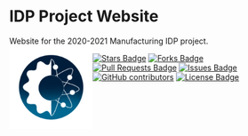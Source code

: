 # IDP Project Website
 Website for the 2020-2021 Manufacturing IDP project.
<img align="left" width="150" height="150" src="/assets/img/android-chrome-192x192.png" alt="IDP Project Website Logo">
<div align="left">
  <a href="https://github.com/Kaweees/IDP-Project-Website/stargazers"><img src="https://img.shields.io/github/stars/Kaweees/IDP-Project-Website" alt="Stars Badge"/></a>
  <a href="https://github.com/Kaweees/IDP-Project-Website/members"><img src="https://img.shields.io/github/forks/Kaweees/IDP-Project-Website" alt="Forks Badge"/></a>
  <a href="https://github.com/elangosundar/Kaweees/IDP-Project-Website/pulls"><img src="https://img.shields.io/github/issues-pr/Kaweees/IDP-Project-Website" alt="Pull Requests Badge"/></a>
  <a href="https://github.com/elangosundar/Kaweees/IDP-Project-Website"><img src="https://img.shields.io/github/issues/687vex/VEX-687-Website" alt="Issues Badge"/></a>
  <a href="https://github.com/Kaweees/IDP-Project-Website"><img alt="GitHub contributors" src="https://img.shields.io/github/contributors/Kaweees/IDP-Project-Website?color=2b9348"></a>
  <a href="https://github.com/Kaweees/IDP-Project-Website/blob/master/LICENSE"><img src="https://img.shields.io/github/license/Kaweees/IDP-Project-Website?color=2b9348" alt="License Badge"/></a>
</div>
